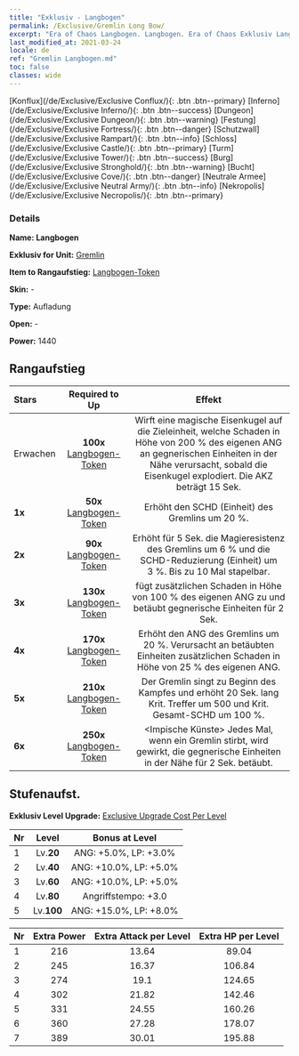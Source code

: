 ```yaml
---
title: "Exklusiv - Langbogen"
permalink: /Exclusive/Gremlin Long Bow/
excerpt: "Era of Chaos Langbogen. Langbogen. Era of Chaos Exklusiv Langbogen. Gremlin Exklusiv."
last_modified_at: 2021-03-24
locale: de
ref: "Gremlin Langbogen.md"
toc: false
classes: wide
---
```

 [Konflux](/de/Exclusive/Exclusive Conflux/){: .btn .btn--primary} [Inferno](/de/Exclusive/Exclusive Inferno/){: .btn .btn--success} [Dungeon](/de/Exclusive/Exclusive Dungeon/){: .btn .btn--warning} [Festung](/de/Exclusive/Exclusive Fortress/){: .btn .btn--danger} [Schutzwall](/de/Exclusive/Exclusive Rampart/){: .btn .btn--info} [Schloss](/de/Exclusive/Exclusive Castle/){: .btn .btn--primary} [Turm](/de/Exclusive/Exclusive Tower/){: .btn .btn--success} [Burg](/de/Exclusive/Exclusive Stronghold/){: .btn .btn--warning} [Bucht](/de/Exclusive/Exclusive Cove/){: .btn .btn--danger} [Neutrale Armee](/de/Exclusive/Exclusive Neutral Army/){: .btn .btn--info} [Nekropolis](/de/Exclusive/Exclusive Necropolis/){: .btn .btn--primary} 

### Details
 **Name: Langbogen** 

 **Exklusiv for Unit:** [Gremlin](/de/units/Gremlin/) 

 **Item to Rangaufstieg:** [Langbogen-Token](/de/Items/con_914/)

 **Skin:** -

 **Type:** Aufladung

 **Open:** -

 **Power:** 1440

## Rangaufstieg

  |     Stars    |  Required to Up | Effekt |
  |:-------------|:---------------:|:---------------:|
  |  Erwachen  | **100x** [Langbogen-Token](/de/Items/con_914/) | <Magische Bombe> Wirft eine magische Eisenkugel auf die Zieleinheit, welche Schaden in Höhe von 200 % des eigenen ANG an gegnerischen Einheiten in der Nähe verursacht, sobald die Eisenkugel explodiert. Die AKZ beträgt 15 Sek. |
  | **1x** <i class="fas fa-star"/> | **50x** [Langbogen-Token](/de/Items/con_914/) | Erhöht den SCHD (Einheit) des Gremlins um 20 %. |
  | **2x** <i class="fas fa-star"/> | **90x** [Langbogen-Token](/de/Items/con_914/) | <Magisches Erwachen> Erhöht für 5 Sek. die Magieresistenz des Gremlins um 6 % und die SCHD-Reduzierung (Einheit) um 3 %. Bis zu 10 Mal stapelbar. |
  | **3x** <i class="fas fa-star"/> | **130x** [Langbogen-Token](/de/Items/con_914/) | <Magische Bombe> fügt zusätzlichen Schaden in Höhe von 100 % des eigenen ANG zu und betäubt gegnerische Einheiten für 2 Sek. |
  | **4x** <i class="fas fa-star"/> | **170x** [Langbogen-Token](/de/Items/con_914/) | Erhöht den ANG des Gremlins um 20 %. Verursacht an betäubten Einheiten zusätzlichen Schaden in Höhe von 25 % des eigenen ANG. |
  | **5x** <i class="fas fa-star"/> | **210x** [Langbogen-Token](/de/Items/con_914/) | Der Gremlin singt zu Beginn des Kampfes und erhöht 20 Sek. lang Krit. Treffer um 500 und Krit. Gesamt-SCHD um 100 %. |
  | **6x** <i class="fas fa-star"/> | **250x** [Langbogen-Token](/de/Items/con_914/) | <Impische Künste> Jedes Mal, wenn ein Gremlin stirbt, wird <Magische Bombe> gewirkt, die gegnerische Einheiten in der Nähe für 2 Sek. betäubt. |


## Stufenaufst.
 **Exklusiv Level Upgrade:** [Exclusive Upgrade Cost Per Level](/Exclusive/ExclusiveUpgradeCostPerLevel/)

  |  Nr  |   Level  | Bonus at Level |
  |:-----|:--------:|:--------------:|
  | 1 | Lv.**20** | ANG: +5.0%, LP: +3.0% |
  | 2 | Lv.**40** | ANG: +10.0%, LP: +5.0% |
  | 3 | Lv.**60** | ANG: +10.0%, LP: +5.0% |
  | 4 | Lv.**80** | Angriffstempo: +3.0 |
  | 5 | Lv.**100** | ANG: +15.0%, LP: +8.0% |


  |  Nr  |  Extra Power | Extra Attack per Level | Extra HP per Level |
  |:-----|:--------:|:--------:|:--------:|
  | 1 | 216 | 13.64 | 89.04 |
  | 2 | 245 | 16.37 | 106.84 |
  | 3 | 274 | 19.1 | 124.65 |
  | 4 | 302 | 21.82 | 142.46 |
  | 5 | 331 | 24.55 | 160.26 |
  | 6 | 360 | 27.28 | 178.07 |
  | 7 | 389 | 30.01 | 195.88 |


